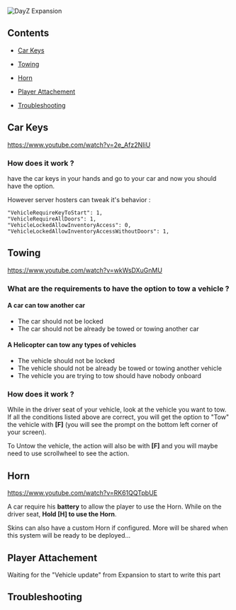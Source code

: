 ![DayZ Expansion](https://camo.githubusercontent.com/69f0682852f9742c039bf7d07422342e64e6e378/68747470733a2f2f692e696d6775722e636f6d2f5333526e766f392e6a7067)

## Contents

- [Car Keys](#car-keys)

- [Towing](#towing)

- [Horn](#horn)

- [Player Attachement](#player-attachement)

- [Troubleshooting](#troubleshooting)


## Car Keys

https://www.youtube.com/watch?v=2e_Afz2NIiU

### How does it work ?

have the car keys in your hands and go to your car and now you should have the option.

However server hosters can tweak it's behavior : 

    "VehicleRequireKeyToStart": 1,
    "VehicleRequireAllDoors": 1,
    "VehicleLockedAllowInventoryAccess": 0,
    "VehicleLockedAllowInventoryAccessWithoutDoors": 1,

## Towing

https://www.youtube.com/watch?v=wkWsDXuGnMU

### What are the requirements to have the option to tow a vehicle ?

#### A car can tow another car

- The car should not be locked
- The car should not be already be towed or towing another car

#### A Helicopter can tow any types of vehicles

- The vehicle should not be locked
- The vehicle should not be already be towed or towing another vehicle
- The vehicle you are trying to tow should have nobody onboard

### How does it work ?

While in the driver seat of your vehicle, look at the vehicle you want to tow. If all the conditions listed above are correct, you will get the option to "Tow" the vehicle with **[F]** (you will see the prompt on the bottom left corner of your screen).

To Untow the vehicle, the action will also be with **[F]** and you will maybe need to use scrollwheel to see the action.

## Horn

https://www.youtube.com/watch?v=RK61QQTpbUE

A car require his **battery** to allow the player to use the Horn. While on the driver seat, **Hold [H] to use the Horn**.

Skins can also have a custom Horn if configured. More will be shared when this system will be ready to be deployed...

## Player Attachement

Waiting for the "Vehicle update" from Expansion to start to write this part

## Troubleshooting

